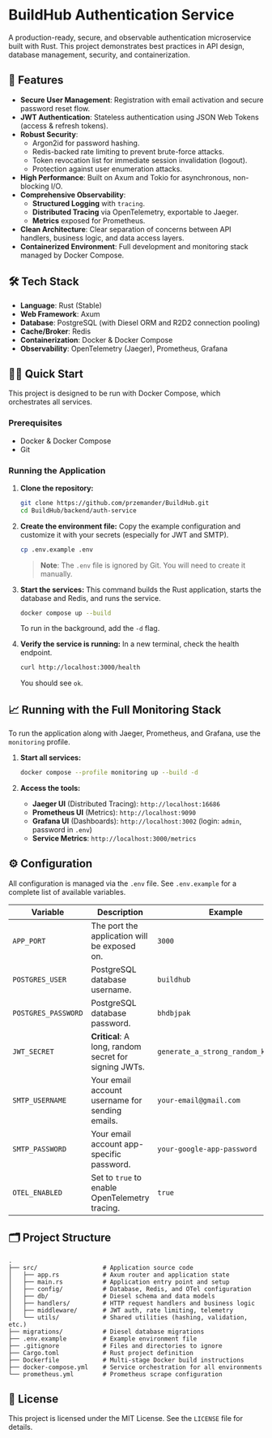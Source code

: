 # BuildHub Authentication Service

A production-ready, secure, and observable authentication microservice built with Rust. This project demonstrates best practices in API design, database management, security, and containerization.

## 🚀 Features

-   **Secure User Management**: Registration with email activation and secure password reset flow.
-   **JWT Authentication**: Stateless authentication using JSON Web Tokens (access & refresh tokens).
-   **Robust Security**:
    -   Argon2id for password hashing.
    -   Redis-backed rate limiting to prevent brute-force attacks.
    -   Token revocation list for immediate session invalidation (logout).
    -   Protection against user enumeration attacks.
-   **High Performance**: Built on Axum and Tokio for asynchronous, non-blocking I/O.
-   **Comprehensive Observability**:
    -   **Structured Logging** with `tracing`.
    -   **Distributed Tracing** via OpenTelemetry, exportable to Jaeger.
    -   **Metrics** exposed for Prometheus.
-   **Clean Architecture**: Clear separation of concerns between API handlers, business logic, and data access layers.
-   **Containerized Environment**: Full development and monitoring stack managed by Docker Compose.

## 🛠️ Tech Stack

-   **Language**: Rust (Stable)
-   **Web Framework**: Axum
-   **Database**: PostgreSQL (with Diesel ORM and R2D2 connection pooling)
-   **Cache/Broker**: Redis
-   **Containerization**: Docker & Docker Compose
-   **Observability**: OpenTelemetry (Jaeger), Prometheus, Grafana

## 🏃‍♀️ Quick Start

This project is designed to be run with Docker Compose, which orchestrates all services.

### Prerequisites

-   Docker & Docker Compose
-   Git

### Running the Application

1.  **Clone the repository:**
    ```bash
    git clone https://github.com/przemander/BuildHub.git
    cd BuildHub/backend/auth-service
    ```

2.  **Create the environment file:**
    Copy the example configuration and customize it with your secrets (especially for JWT and SMTP).
    ```bash
    cp .env.example .env
    ```
    > **Note**: The `.env` file is ignored by Git. You will need to create it manually.

3.  **Start the services:**
    This command builds the Rust application, starts the database and Redis, and runs the service.
    ```bash
    docker compose up --build
    ```
    To run in the background, add the `-d` flag.

4.  **Verify the service is running:**
    In a new terminal, check the health endpoint.
    ```bash
    curl http://localhost:3000/health
    ```
    You should see `ok`.

## 📈 Running with the Full Monitoring Stack

To run the application along with Jaeger, Prometheus, and Grafana, use the `monitoring` profile.

1.  **Start all services:**
    ```bash
    docker compose --profile monitoring up --build -d
    ```

2.  **Access the tools:**
    -   **Jaeger UI** (Distributed Tracing): `http://localhost:16686`
    -   **Prometheus UI** (Metrics): `http://localhost:9090`
    -   **Grafana UI** (Dashboards): `http://localhost:3002` (login: `admin`, password in `.env`)
    -   **Service Metrics**: `http://localhost:3000/metrics`

## ⚙️ Configuration

All configuration is managed via the `.env` file. See `.env.example` for a complete list of available variables.

| Variable                  | Description                                            | Example                                                    |
| ------------------------- | ------------------------------------------------------ | ---------------------------------------------------------- |
| `APP_PORT`                | The port the application will be exposed on.           | `3000`                                                     |
| `POSTGRES_USER`           | PostgreSQL database username.                          | `buildhub`                                                 |
| `POSTGRES_PASSWORD`       | PostgreSQL database password.                          | `bhdbjpak`                                                 |
| `JWT_SECRET`              | **Critical**: A long, random secret for signing JWTs.  | `generate_a_strong_random_key_here`                        |
| `SMTP_USERNAME`           | Your email account username for sending emails.        | `your-email@gmail.com`                                     |
| `SMTP_PASSWORD`           | Your email account app-specific password.              | `your-google-app-password`                                 |
| `OTEL_ENABLED`            | Set to `true` to enable OpenTelemetry tracing.         | `true`                                                     |

## 🗂️ Project Structure

```
.
├── src/                  # Application source code
│   ├── app.rs            # Axum router and application state
│   ├── main.rs           # Application entry point and setup
│   ├── config/           # Database, Redis, and OTel configuration
│   ├── db/               # Diesel schema and data models
│   ├── handlers/         # HTTP request handlers and business logic
│   ├── middleware/       # JWT auth, rate limiting, telemetry
│   └── utils/            # Shared utilities (hashing, validation, etc.)
├── migrations/           # Diesel database migrations
├── .env.example          # Example environment file
├── .gitignore            # Files and directories to ignore
├── Cargo.toml            # Rust project definition
├── Dockerfile            # Multi-stage Docker build instructions
├── docker-compose.yml    # Service orchestration for all environments
└── prometheus.yml        # Prometheus scrape configuration
```

## 📝 License

This project is licensed under the MIT License. See the `LICENSE` file for details.
